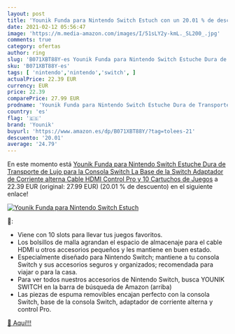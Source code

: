 ```yaml
---
layout: post
title: 'Younik Funda para Nintendo Switch Estuch con un 20.01 % de descuento'
date: 2021-02-12 05:56:47
image: 'https://m.media-amazon.com/images/I/51sLY2y-kmL._SL200_.jpg'
comments: true
category: ofertas
author: ring
slug: 'B071XBT88Y-es Younik Funda para Nintendo Switch Estuche Dura de...'
sku: 'B071XBT88Y-es'
tags: [ 'nintendo','nintendo','switch', ]
actualPrice: 22.39 EUR
currency: EUR
price: 22.39
comparePrice: 27.99 EUR
prodname: 'Younik Funda para Nintendo Switch Estuche Dura de Transporte de Lujo  para la Consola Switch  La Base de la Switch  Adaptador de Corriente alterna  Cable HDMI  Control Pro y 10 Cartuchos de Juegos'
country: 'es'
flag: '🇪🇸'
brand: 'Younik'
buyurl: 'https://www.amazon.es/dp/B071XBT88Y/?tag=tolees-21'
descuento: '20.01'
average: '24.79'
---
```


En este momento está [Younik Funda para Nintendo Switch Estuche Dura de Transporte de Lujo  para la Consola Switch  La Base de la Switch  Adaptador de Corriente alterna  Cable HDMI  Control Pro y 10 Cartuchos de Juegos](https://www.amazon.es/dp/B071XBT88Y/?tag=tolees-21) a 22.39 EUR (original: 27.99 EUR) (20.01 %  de descuento) en el siguiente enlace!

[![Younik Funda para Nintendo Switch Estuch](https://m.media-amazon.com/images/I/51sLY2y-kmL._SL200_.jpg)](https://www.amazon.es/dp/B071XBT88Y/?tag=tolees-21)

🔎:

- Viene con 10 slots para llevar tus juegos favoritos.
- Los bolsillos de malla agrandan el espacio de almacenaje para el cable HDMI u otros accesorios pequeños y les mantiene en buen estado.
- Especialmente diseñado para Nintendo Switch; mantiene a tu consola Switch y sus accesorios seguros y organizados; recomendada para viajar o para la casa.
- Para ver todos nuestros accesorios de Nintendo Switch, busca YOUNIK SWITCH en la barra de búsqueda de Amazon (arriba)
- Las piezas de espuma removibles encajan perfecto con la consola Switch, base de la consola Switch, adaptador de corriente alterna y control Pro.

[🛒 Aquí!!!](https://www.amazon.es/dp/B071XBT88Y/?tag=tolees-21)
